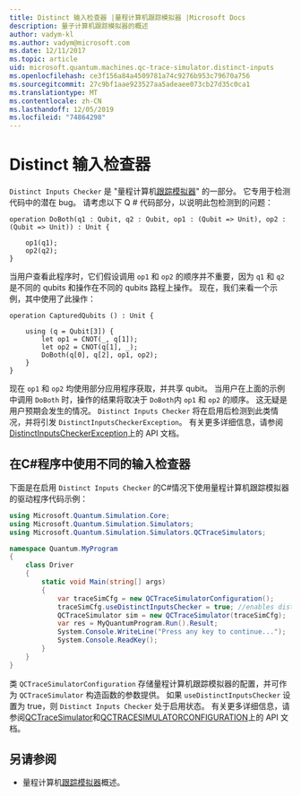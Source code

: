 ```yaml
---
title: Distinct 输入检查器 |量程计算机跟踪模拟器 |Microsoft Docs
description: 量子计算机跟踪模拟器的概述
author: vadym-kl
ms.author: vadym@microsoft.com
ms.date: 12/11/2017
ms.topic: article
uid: microsoft.quantum.machines.qc-trace-simulator.distinct-inputs
ms.openlocfilehash: ce3f156a84a4509781a74c9276b953c79670a756
ms.sourcegitcommit: 27c9bf1aae923527aa5adeaee073cb27d35c0ca1
ms.translationtype: MT
ms.contentlocale: zh-CN
ms.lasthandoff: 12/05/2019
ms.locfileid: "74864298"
---
```

# <a name="distinct-inputs-checker"></a>Distinct 输入检查器

`Distinct Inputs Checker` 是 "量程计算机[跟踪模拟器](xref:microsoft.quantum.machines.qc-trace-simulator.intro)" 的一部分。 它专用于检测代码中的潜在 bug。 请考虑以下 Q # 代码部分，以说明此包检测到的问题：

```qsharp
operation DoBoth(q1 : Qubit, q2 : Qubit, op1 : (Qubit => Unit), op2 : (Qubit => Unit)) : Unit {

    op1(q1);
    op2(q2);
}
```

当用户查看此程序时，它们假设调用 `op1` 和 `op2` 的顺序并不重要，因为 `q1` 和 `q2` 是不同的 qubits 和操作在不同的 qubits 路程上操作。 现在，我们来看一个示例，其中使用了此操作：

```qsharp
operation CapturedQubits () : Unit {

    using (q = Qubit[3]) {
        let op1 = CNOT(_, q[1]);
        let op2 = CNOT(q[1], _);
        DoBoth(q[0], q[2], op1, op2);
    }
}
```

现在 `op1` 和 `op2` 均使用部分应用程序获取，并共享 qubit。 当用户在上面的示例中调用 `DoBoth` 时，操作的结果将取决于 `DoBoth`内 `op1` 和 `op2` 的顺序。 这无疑是用户预期会发生的情况。 `Distinct Inputs Checker` 将在启用后检测到此类情况，并将引发 `DistinctInputsCheckerException`。 有关更多详细信息，请参阅[DistinctInputsCheckerException](https://docs.microsoft.com/dotnet/api/Microsoft.Quantum.Simulation.Simulators.QCTraceSimulators.DistinctInputsCheckerException)上的 API 文档。

## <a name="using-the-distinct-inputs-checker-in-your-c-program"></a>在C#程序中使用不同的输入检查器

下面是在启用 `Distinct Inputs Checker` 的C#情况下使用量程计算机跟踪模拟器的驱动程序代码示例：

```csharp
using Microsoft.Quantum.Simulation.Core;
using Microsoft.Quantum.Simulation.Simulators;
using Microsoft.Quantum.Simulation.Simulators.QCTraceSimulators;

namespace Quantum.MyProgram
{
    class Driver
    {
        static void Main(string[] args)
        {
            var traceSimCfg = new QCTraceSimulatorConfiguration();
            traceSimCfg.useDistinctInputsChecker = true; //enables distinct inputs checker
            QCTraceSimulator sim = new QCTraceSimulator(traceSimCfg);
            var res = MyQuantumProgram.Run().Result;
            System.Console.WriteLine("Press any key to continue...");
            System.Console.ReadKey();
        }
    }
}
```

类 `QCTraceSimulatorConfiguration` 存储量程计算机跟踪模拟器的配置，并可作为 `QCTraceSimulator` 构造函数的参数提供。 如果 `useDistinctInputsChecker` 设置为 true，则 `Distinct Inputs Checker` 处于启用状态。 有关更多详细信息，请参阅[QCTraceSimulator](https://docs.microsoft.com/dotnet/api/Microsoft.Quantum.Simulation.Simulators.QCTraceSimulators.QCTraceSimulator)和[QCTRACESIMULATORCONFIGURATION](https://docs.microsoft.com/dotnet/api/Microsoft.Quantum.Simulation.Simulators.QCTraceSimulators.QCTraceSimulatorConfiguration?)上的 API 文档。

## <a name="see-also"></a>另请参阅

- 量程计算机[跟踪模拟器](xref:microsoft.quantum.machines.qc-trace-simulator.intro)概述。
